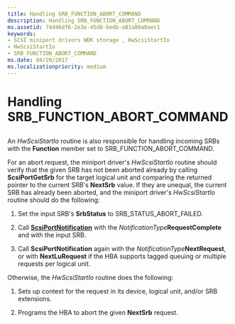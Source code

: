 ```yaml
---
title: Handling SRB_FUNCTION_ABORT_COMMAND
description: Handling SRB_FUNCTION_ABORT_COMMAND
ms.assetid: 74d46df6-2e3e-45d8-bedb-a81a80a0aec1
keywords:
- SCSI miniport drivers WDK storage , HwScsiStartIo
- HwScsiStartIo
- SRB_FUNCTION_ABORT_COMMAND
ms.date: 04/20/2017
ms.localizationpriority: medium
---
```


# Handling SRB\_FUNCTION\_ABORT\_COMMAND


## <span id="ddk_handling_srb_function_abort_command_kg"></span><span id="DDK_HANDLING_SRB_FUNCTION_ABORT_COMMAND_KG"></span>


An *HwScsiStartIo* routine is also responsible for handling incoming SRBs with the **Function** member set to SRB\_FUNCTION\_ABORT\_COMMAND.

For an abort request, the miniport driver's *HwScsiStartIo* routine should verify that the given SRB has not been aborted already by calling **ScsiPortGetSrb** for the target logical unit and comparing the returned pointer to the current SRB's **NextSrb** value. If they are unequal, the current SRB has already been aborted, and the miniport driver's *HwScsiStartIo* routine should do the following:

1.  Set the input SRB's **SrbStatus** to SRB\_STATUS\_ABORT\_FAILED.

2.  Call [**ScsiPortNotification**](https://docs.microsoft.com/windows-hardware/drivers/ddi/content/srb/nf-srb-scsiportnotification) with the _NotificationType_**RequestComplete** and with the input SRB.

3.  Call **ScsiPortNotification** again with the _NotificationType_**NextRequest**, or with **NextLuRequest** if the HBA supports tagged queuing or multiple requests per logical unit.

Otherwise, the *HwScsiStartIo* routine does the following:

1.  Sets up context for the request in its device, logical unit, and/or SRB extensions.

2.  Programs the HBA to abort the given **NextSrb** request.

 

 




